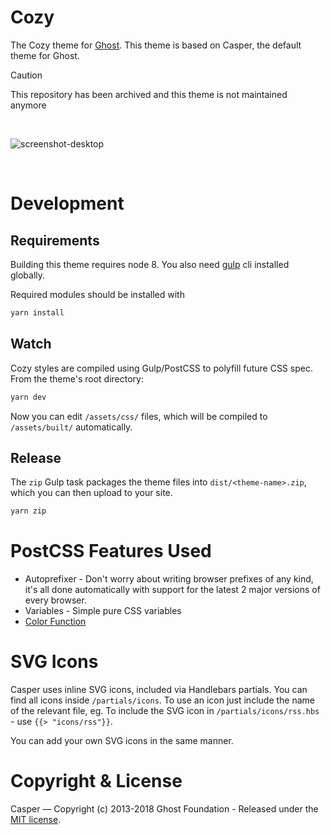 # Cozy

The Cozy theme for [Ghost](http://github.com/tryghost/ghost/). This theme is based on Casper, the default theme for Ghost.

> [!CAUTION]
> This repository has been archived and this theme is not maintained anymore

&nbsp;

![screenshot-desktop](https://raw.githubusercontent.com/cozy/cozy-ghost-theme/master/assets/screenshot-desktop.png)

&nbsp;

# Development

## Requirements

Building this theme requires node 8. You also need [gulp](https://gulpjs.com/docs/en/getting-started/quick-start/) cli installed globally.

Required modules should be installed with

```bash
yarn install
```

## Watch

Cozy styles are compiled using Gulp/PostCSS to polyfill future CSS spec. From the theme's root directory:

```bash
yarn dev
```

Now you can edit `/assets/css/` files, which will be compiled to `/assets/built/` automatically.

## Release

The `zip` Gulp task packages the theme files into `dist/<theme-name>.zip`, which you can then upload to your site.

```bash
yarn zip
```

# PostCSS Features Used

- Autoprefixer - Don't worry about writing browser prefixes of any kind, it's all done automatically with support for the latest 2 major versions of every browser.
- Variables - Simple pure CSS variables
- [Color Function](https://github.com/postcss/postcss-color-function)

# SVG Icons

Casper uses inline SVG icons, included via Handlebars partials. You can find all icons inside `/partials/icons`. To use an icon just include the name of the relevant file, eg. To include the SVG icon in `/partials/icons/rss.hbs` - use `{{> "icons/rss"}}`.

You can add your own SVG icons in the same manner.

# Copyright & License

Casper — Copyright (c) 2013-2018 Ghost Foundation - Released under the [MIT license](LICENSE).
